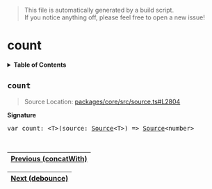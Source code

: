 > This file is automatically generated by a build script.<br>If you notice anything off, please feel free to open a new issue!

# count

<details><summary><b>Table of Contents</b></summary>

1. [<code>count</code>](#count)</details>

## <a name="count"></a><code>count</code>

> Source Location: [packages\/core\/src\/source.ts#L2804](..\/..\/packages\/core\/src\/source.ts#L2804)

<b>Signature</b>

<pre>var count: &lt;T&gt;(source: <a href="../03-api-source/00-Source.md#Source-Interface">Source</a>&lt;T&gt;) =&gt; <a href="../03-api-source/00-Source.md#Source-Interface">Source</a>&lt;number&gt;</pre><br>

| [Previous \(concatWith\)](013-concatWith.md#readme) |
| --- |

<div align="right">

| [Next \(debounce\)](015-debounce.md#readme) |
| --- |
</div>
